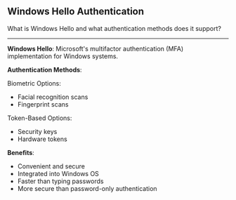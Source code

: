 ## Windows Hello Authentication

What is Windows Hello and what authentication methods does it support?

---

**Windows Hello**: Microsoft's multifactor authentication (MFA) implementation for Windows systems.

**Authentication Methods**:

Biometric Options:
- Facial recognition scans
- Fingerprint scans

Token-Based Options:
- Security keys
- Hardware tokens

**Benefits**:
- Convenient and secure
- Integrated into Windows OS
- Faster than typing passwords
- More secure than password-only authentication

